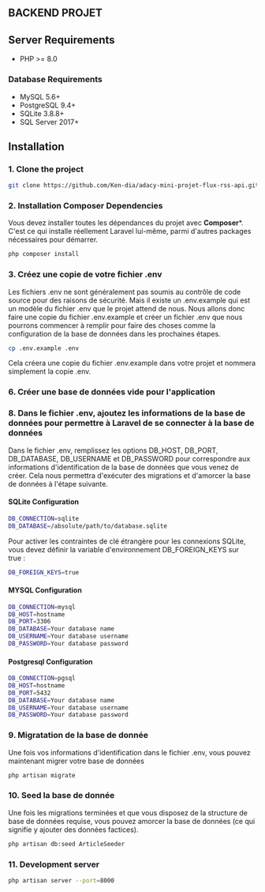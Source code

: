 ## BACKEND PROJET 


## Server Requirements

- PHP >= 8.0

### Database Requirements

- MySQL 5.6+
- PostgreSQL 9.4+
- SQLite 3.8.8+
- SQL Server 2017+

## Installation
### 1. Clone the project

```bash
git clone https://github.com/Ken-dia/adacy-mini-projet-flux-rss-api.git
```
### 2. Installation Composer Dependencies

Vous devez installer toutes les dépendances du projet avec **Composer***. C'est ce qui installe réellement Laravel lui-même, parmi d'autres packages nécessaires pour démarrer.

```bash
php composer install
```
### 3. Créez une copie de votre fichier .env

Les fichiers .env ne sont généralement pas soumis au contrôle de code source pour des raisons de sécurité. Mais il existe un .env.example qui est un modèle du fichier .env que le projet attend de nous. Nous allons donc faire une copie du fichier .env.example et créer un fichier .env que nous pourrons commencer à remplir pour faire des choses comme la configuration de la base de données dans les prochaines étapes.

```bash
cp .env.example .env
```
Cela créera une copie du fichier .env.example dans votre projet et nommera simplement la copie .env.
### 6. Créer une base de données vide pour l'application


### 8. Dans le fichier .env, ajoutez les informations de la base de données pour permettre à Laravel de se connecter à la base de données

Dans le fichier .env, remplissez les options DB_HOST, DB_PORT, DB_DATABASE, DB_USERNAME et DB_PASSWORD pour correspondre aux informations d'identification de la base de données que vous venez de créer. Cela nous permettra d'exécuter des migrations et d'amorcer la base de données à l'étape suivante.
#### SQLite Configuration

```bash
DB_CONNECTION=sqlite
DB_DATABASE=/absolute/path/to/database.sqlite
```
Pour activer les contraintes de clé étrangère pour les connexions SQLite, vous devez définir la variable d'environnement DB_FOREIGN_KEYS sur true :

```bash
DB_FOREIGN_KEYS=true
```

#### MYSQL Configuration

```bash
DB_CONNECTION=mysql
DB_HOST=hostname
DB_PORT=3306
DB_DATABASE=Your database name
DB_USERNAME=Your database username
DB_PASSWORD=Your database password
```

#### Postgresql Configuration

```bash
DB_CONNECTION=pgsql
DB_HOST=hostname
DB_PORT=5432
DB_DATABASE=Your database name
DB_USERNAME=Your database username
DB_PASSWORD=Your database password
```

### 9. Migratation de la base de donnée

Une fois vos informations d'identification dans le fichier .env, vous pouvez maintenant migrer votre base de données

```bash
php artisan migrate
```

### 10. Seed la base de donnée

Une fois les migrations terminées et que vous disposez de la structure de base de données requise, vous pouvez amorcer la base de données (ce qui signifie y ajouter des données factices).

```bash
php artisan db:seed ArticleSeeder
```
### 11. Development server
```bash
php artisan server --port=8000
```
